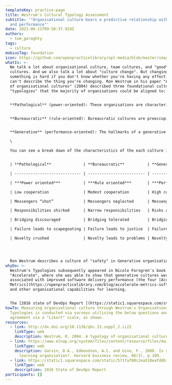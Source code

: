 ```yaml
---
templateKey: practice-page
title: Westrum's Cultural Typology Assessment
subtitle: '"Organisational culture bears a predictive relationship with safety
  and performance"'
date: 2021-06-11T09:50:37.924Z
authors:
  - tom_geraghty
tags:
  - culture
mobiusTag: foundation
icon: https://github.com/openpracticelibrary/opl-media/blob/master/images/Needs%20an%20Image.png?raw=true
whatIs: >-
  We talk a lot about organisational culture, team cultures, and "good" or "bad"
  cultures. And we also talk a lot about "culture change". But changing
  something is hard if you don't know whether you're having any effect, and
  can't describe the thing you're changing. Ron Westrum in his paper "A typology
  of organisational cultures" (2004) described three foundational cultural
  "typologies" that the majority of organisations could be aligned to:


  **Pathological** (power-oriented): These organisations are characterised by low cooperation across groups and a culture of blame. Information is often withheld for personal gain. 


  **Bureaucratic** (rule-oriented): Bureaucratic cultures are preoccupied with rules and positions, and responsibilities are compartmentalised by the department, with little concern for the overall mission of the organisation.


  **Generative** (performance-oriented): The hallmarks of a generative organisation are good information flow, high cooperation and trust, collaboration ("bridging") between teams, and conscious inquiry.\

  \

  You can see a break down of the characteristics of the each culture in this table:


  | **Pathological**              | **Bureaucratic**          | **Generative**             |

  | ----------------------------- | ------------------------- | -------------------------- |

  | ***Power oriented***          | ***Rule oriented***       | ***Performance oriented*** |

  | Low cooperation               | Modest cooperation        | High cooperation           |

  | Messengers “shot”             | Messengers neglected      | Messengers trained         |

  | Responsibilities shirked      | Narrow responsibilities   | Risks are shared           |

  | Bridging discouraged          | Bridging tolerated        | Bridging encouraged        |

  | Failure leads to scapegoating | Failure leads to justice  | Failure leads to inquiry   |

  | Novelty crushed               | Novelty leads to problems | Novelty implemented        |




  Ron Westrum describes a culture of "safety" in Generative organisations, and it's easy to see how psychological safety is both increased in, and fundamental to, Generative cultures. Amy Edmondson, in 2008, described "Learning Organisations" in her paper "Is yours a learning organization?" and similarly suggested an assessment framework to measure how well an company learns and how adeptly it refines its strategies and processes.
whyDo: >-
  Westrum's Typologies subsequently appeared in Nicole Forsgren's book
  "Accelerate", where she was able to show that generative cultures were
  associated with improved software delivery performance (the four [Accelerate
  Metrics](https://openpracticelibrary.com/blog/accelerate-metrics-software-delivery-performance-measurement/))
  and other organisational capabilities for learning.


  The [2016 state of DevOps Report ](https://static1.squarespace.com/static/571faf00c2ea510eafddb70b/t/576dc18115d5dbd84d95d208/1466810758096/2016+State+of+DevOps+Report.pdf)also showed that Generative, performance-oriented cultures improve software delivery performance, alongside market share, productivity and profitability.
howTo: Measuring organisational culture through Westrum's Organisational
  Typologies is conducted via surveys utilising the below questions and scoring
  agreement via a "Likert" scale, as shown.
resources:
  - link: http://dx.doi.org/10.1136/qhc.13.suppl_2.ii22
    linkType: web
    description: Westrum, R. 2004. A typology of organisational cultures
  - link: https://www.alnap.org/system/files/content/resource/files/main/r0803h-pdf-eng.pdf
    linkType: web
    description: Garvin, D.A., Edmondson, A.C. and Gino, F., 2008. Is yours a
      learning organization?. Harvard business review, 86(3), p.109.
  - link: https://static1.squarespace.com/static/571faf00c2ea510eafddb70b/t/576dc18115d5dbd84d95d208/1466810758096/2016+State+of+DevOps+Report.pdf
    linkType: web
    description: 2016 State of DevOps Report
participants: []
---
```

